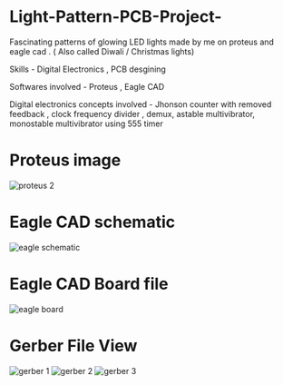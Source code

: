 # Light-Pattern-PCB-Project-

Fascinating patterns of glowing LED lights made by me on proteus and eagle cad . ( Also called Diwali / Christmas lights)

Skills - Digital Electronics , PCB desgining 

Softwares involved - Proteus , Eagle CAD 

Digital electronics concepts involved - Jhonson counter with removed feedback , clock frequency divider , demux, astable multivibrator, monostable multivibrator using 555 timer 

# Proteus image 
![proteus 2](https://user-images.githubusercontent.com/86561124/144203515-f9e11610-f4a0-4038-a27c-ecd4e5994eb1.JPG)

# Eagle CAD schematic 
![eagle schematic](https://user-images.githubusercontent.com/86561124/144203579-0081c59c-6ded-4ea5-b3a8-f5646d5a1dbd.JPG)

# Eagle CAD Board file 
![eagle board](https://user-images.githubusercontent.com/86561124/144203629-1e20209c-5d04-4965-8c70-4a52a8916d6d.JPG)

# Gerber File View 
![gerber 1](https://user-images.githubusercontent.com/86561124/144203822-0626cb78-8b75-441d-9d50-de7011d398fe.JPG)
![gerber 2](https://user-images.githubusercontent.com/86561124/144203836-f9bf7305-257c-4418-829e-75049c4b8803.JPG)
![gerber 3](https://user-images.githubusercontent.com/86561124/144203848-878b8251-77a8-45a3-a914-a552fd809b46.JPG)

